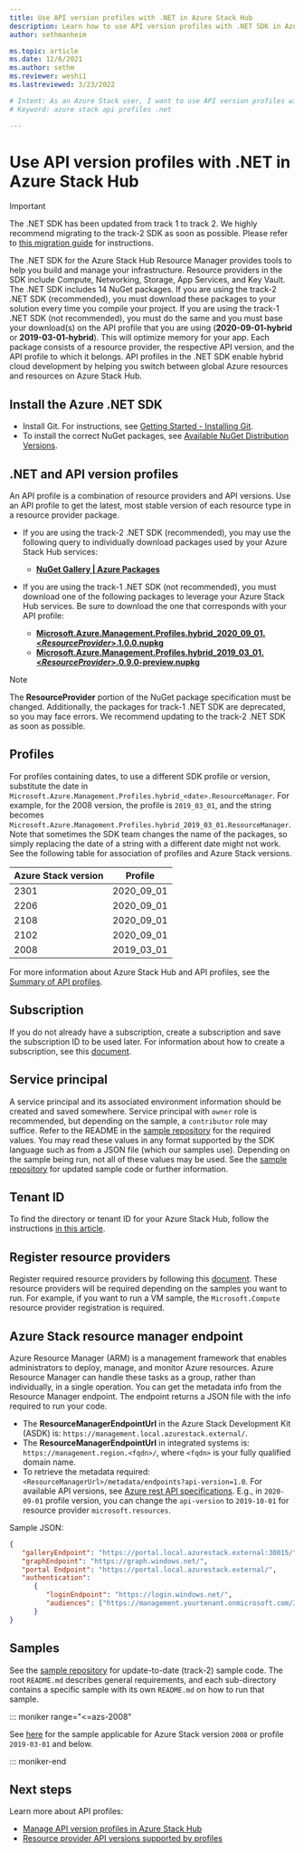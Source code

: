 ```yaml
---
title: Use API version profiles with .NET in Azure Stack Hub 
description: Learn how to use API version profiles with .NET SDK in Azure Stack Hub.
author: sethmanheim

ms.topic: article
ms.date: 12/6/2021
ms.author: sethm
ms.reviewer: weshi1
ms.lastreviewed: 3/23/2022

# Intent: As an Azure Stack user, I want to use API version profiles with .NET SDK in Azure Stack so I can benefit from the use of profiles
# Keyword: azure stack api profiles .net

---
```



# Use API version profiles with .NET in Azure Stack Hub

>[!IMPORTANT] 
>The .NET SDK has been updated from track 1 to track 2. We highly recommend migrating to the track-2 SDK as soon as possible. Please refer to [this migration guide](https://github.com/Azure/azure-sdk-for-net/blob/main/sdk/resourcemanager/Azure.ResourceManager/docs/MigrationGuide.md) for instructions.

The .NET SDK for the Azure Stack Hub Resource Manager provides tools to help you build and manage your infrastructure. Resource providers in the SDK include Compute, Networking, Storage, App Services, and Key Vault. The .NET SDK includes 14 NuGet packages. If you are using the track-2 .NET SDK (recommended), you must download these packages to your solution every time you compile your project. If you are using the track-1 .NET SDK (not recommended), you must do the same and you must base your download(s) on the API profile that you are using (**2020-09-01-hybrid** or **2019-03-01-hybrid**). This will optimize memory for your app. Each package consists of a resource provider, the respective API version, and the API profile to which it belongs. API profiles in the .NET SDK enable hybrid cloud development by helping you switch between global Azure resources and resources on Azure Stack Hub.

## Install the Azure .NET SDK

- Install Git. For instructions, see [Getting Started - Installing Git](https://git-scm.com/download).
- To install the correct NuGet packages, see [Available NuGet Distribution Versions](https://www.nuget.org/downloads).

## .NET and API version profiles

An API profile is a combination of resource providers and API versions. Use an API profile to get the latest, most stable version of each resource type in a resource provider package.

- If you are using the track-2 .NET SDK (recommended), you may use the following query to individually download packages used by your Azure Stack Hub services:
  - **[NuGet Gallery | Azure Packages](https://www.nuget.org/packages?q=Azure.&prerel=true&sortby=relevance)**
  
- If you are using the track-1 .NET SDK (not recommended), you must download one of the following packages to leverage your Azure Stack Hub services. Be sure to download the one that corresponds with your API profile:
  - **[Microsoft.Azure.Management.Profiles.hybrid\_2020\_09\_01.<*ResourceProvider*>.1.0.0.nupkg](https://www.nuget.org/packages?q=Microsoft.Azure.Management.Profiles.hybrid_2020_09_01)**
  - **[Microsoft.Azure.Management.Profiles.hybrid\_2019\_03\_01.<*ResourceProvider*>.0.9.0-preview.nupkg](https://www.nuget.org/packages?q=Microsoft.Azure.Management.Profiles.hybrid_2019_03_01)**

>[!NOTE] 
>The **ResourceProvider** portion of the NuGet package specification must be changed. Additionally, the packages for track-1 .NET SDK are deprecated, so you may face errors. We recommend updating to the track-2 .NET SDK as soon as possible.

## Profiles

For profiles containing dates, to use a different SDK profile or version, substitute the date in `Microsoft.Azure.Management.Profiles.hybrid_<date>.ResourceManager`. For example, for the 2008 version, the profile is `2019_03_01`, and the string becomes `Microsoft.Azure.Management.Profiles.hybrid_2019_03_01.ResourceManager`. Note that sometimes the SDK team changes the name of the packages, so simply replacing the date of a string with a different date might not work. See the following table for association of profiles and Azure Stack versions.

| Azure Stack version | Profile |
|---------------------|---------|
|2301|2020_09_01|
|2206|2020_09_01|
|2108|2020_09_01|
|2102|2020_09_01|
|2008|2019_03_01|

For more information about Azure Stack Hub and API profiles, see the [Summary of API profiles](azure-stack-version-profiles.md).

## Subscription

If you do not already have a subscription, create a subscription and save the subscription ID to be used later. For information about how to create a subscription, see this [document](../operator/azure-stack-subscribe-plan-provision-vm.md).

## Service principal

A service principal and its associated environment information should be created and saved somewhere. Service principal with `owner` role is recommended, but depending on the sample, a `contributor` role may suffice. Refer to the README in the [sample repository](https://github.com/Azure-Samples/Hybrid-CSharp-Samples) for the required values. You may read these values in any format supported by the SDK language such as from a JSON file (which our samples use). Depending on the sample being run, not all of these values may be used. See the [sample repository](https://github.com/Azure-Samples/Hybrid-CSharp-Samples) for updated sample code or further information.

## Tenant ID

To find the directory or tenant ID for your Azure Stack Hub, follow the instructions [in this article](./authenticate-azure-stack-hub.md#get-the-tenant-id).

## Register resource providers

Register required resource providers by following this [document](/azure/azure-resource-manager/management/resource-providers-and-types). These resource providers will be required depending on the samples you want to run. For example, if you want to run a VM sample, the `Microsoft.Compute` resource provider registration is required.

## Azure Stack resource manager endpoint

Azure Resource Manager (ARM) is a management framework that enables administrators to deploy, manage, and monitor Azure resources. Azure Resource Manager can handle these tasks as a group, rather than individually, in a single operation. You can get the metadata info from the Resource Manager endpoint. The endpoint returns a JSON file with the info required to run your code.

- The **ResourceManagerEndpointUrl** in the Azure Stack Development Kit (ASDK) is: `https://management.local.azurestack.external/`.
- The **ResourceManagerEndpointUrl** in integrated systems is: `https://management.region.<fqdn>/`, where `<fqdn>` is your fully qualified domain name.
- To retrieve the metadata required: `<ResourceManagerUrl>/metadata/endpoints?api-version=1.0`.
For available API versions, see [Azure rest API specifications](https://github.com/Azure/azure-rest-api-specs/tree/main/profile). E.g., in `2020-09-01` profile version, you can change the `api-version` to `2019-10-01` for resource provider `microsoft.resources`.

Sample JSON:
```json
{
   "galleryEndpoint": "https://portal.local.azurestack.external:30015/",
   "graphEndpoint": "https://graph.windows.net/",
   "portal Endpoint": "https://portal.local.azurestack.external/",
   "authentication": 
      {
         "loginEndpoint": "https://login.windows.net/",
         "audiences": ["https://management.yourtenant.onmicrosoft.com/3cc5febd-e4b7-4a85-a2ed-1d730e2f5928"]
      }
}
```

## Samples

See the [sample repository](https://github.com/Azure-Samples/Hybrid-CSharp-Samples) for update-to-date (track-2) sample code. The root `README.md` describes general requirements, and each sub-directory contains a specific sample with its own `README.md` on how to run that sample.

::: moniker range="<=azs-2008"

See [here](https://github.com/Azure-Samples/Hybrid-CSharp-Samples/tree/8958588381b80e7d0d62ec4d4c2bb3286802c2a5) for the sample applicable for Azure Stack version `2008` or profile `2019-03-01` and below.

::: moniker-end

## Next steps

Learn more about API profiles:
- [Manage API version profiles in Azure Stack Hub](azure-stack-version-profiles.md)
- [Resource provider API versions supported by profiles](azure-stack-profiles-azure-resource-manager-versions.md)
